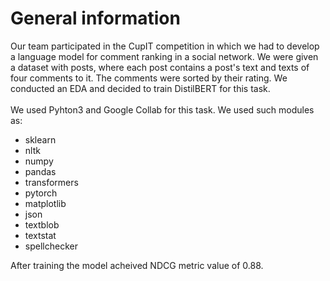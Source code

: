 # General information
Our team participated in the CupIT competition in which we had to develop a language model for comment ranking in a social network. We were given a dataset with posts, where each post contains a post's text and texts of four comments to it. The comments were sorted by their rating. We conducted an EDA and decided to train DistilBERT for this task.
<br /><br />
We used Pyhton3 and Google Collab for this task. We used such modules as:<br />

- sklearn<br />
- nltk<br />
- numpy<br />
- pandas<br />
- transformers<br /> 
- pytorch<br />
- matplotlib<br />
- json<br />
- textblob<br />
- textstat<br />
- spellchecker<br />

After training the model acheived NDCG metric value of 0.88.
